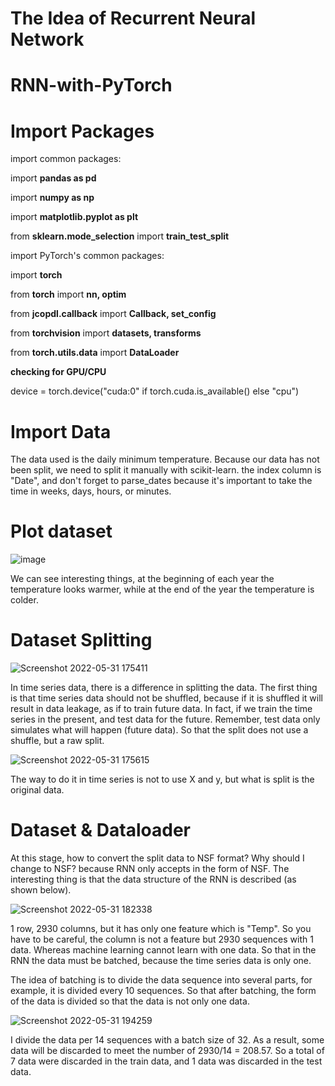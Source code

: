 # The Idea of Recurrent Neural Network

# RNN-with-PyTorch

# Import Packages
import common packages:

import **pandas as pd**

import **numpy as np**

import **matplotlib.pyplot as plt**

from **sklearn.mode_selection** import **train_test_split**

import PyTorch's common packages:

import **torch**

from **torch** import **nn, optim**

from **jcopdl.callback** import **Callback, set_config**

from **torchvision** import **datasets, transforms**

from **torch.utils.data** import **DataLoader**

**checking for GPU/CPU**

device = torch.device("cuda:0" if torch.cuda.is_available() else "cpu")

# Import Data
The data used is the daily minimum temperature.
Because our data has not been split, we need to split it manually with scikit-learn. the index column is "Date", and don't forget to parse_dates because it's important to take the time in weeks, days, hours, or minutes.

# Plot dataset

![image](https://user-images.githubusercontent.com/86812576/171154314-ec8ca758-cb59-4766-a7b8-641c7c99fdd3.png)

We can see interesting things, at the beginning of each year the temperature looks warmer, while at the end of the year the temperature is colder.

# Dataset Splitting
![Screenshot 2022-05-31 175411](https://user-images.githubusercontent.com/86812576/171157781-6c115177-f73e-4a92-9c1b-af80b8c98702.png)

In time series data, there is a difference in splitting the data. The first thing is that time series data should not be shuffled, because if it is shuffled it will result in data leakage, as if to train future data. In fact, if we train the time series in the present, and test data for the future. Remember, test data only simulates what will happen (future data). So that the split does not use a shuffle, but a raw split.

![Screenshot 2022-05-31 175615](https://user-images.githubusercontent.com/86812576/171158100-00318cbb-cf05-4073-99ac-9f8ca60c5e12.png)

The way to do it in time series is not to use X and y, but what is split is the original data.

# Dataset & Dataloader
At this stage, how to convert the split data to NSF format? Why should I change to NSF? because RNN only accepts in the form of NSF. The interesting thing is that the data structure of the RNN is described (as shown below).

![Screenshot 2022-05-31 182338](https://user-images.githubusercontent.com/86812576/171162431-6c3b926a-4d1a-45f7-bd5c-14eb75fcfe10.png)


1 row, 2930 columns, but it has only one feature which is "Temp". So you have to be careful, the column is not a feature but 2930 sequences with 1 data. Whereas machine learning cannot learn with one data. So that in the RNN the data must be batched, because the time series data is only one.

The idea of batching is to divide the data sequence into several parts, for example, it is divided every 10 sequences. So that after batching, the form of the data is divided so that the data is not only one data.

![Screenshot 2022-05-31 194259](https://user-images.githubusercontent.com/86812576/171175971-4221e2f1-8d78-40b4-bd45-2b9cb6e1df6b.png)

I divide the data per 14 sequences with a batch size of 32. As a result, some data will be discarded to meet the number of 2930/14 = 208.57. So a total of 7 data were discarded in the train data, and 1 data was discarded in the test data.
